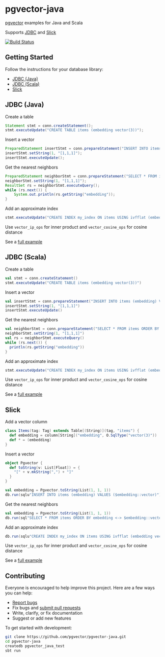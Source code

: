 # pgvector-java

[pgvector](https://github.com/pgvector/pgvector) examples for Java and Scala

Supports [JDBC](https://docs.oracle.com/javase/tutorial/jdbc/basics/index.html) and [Slick](https://github.com/slick/slick)

[![Build Status](https://github.com/pgvector/pgvector-java/workflows/build/badge.svg?branch=master)](https://github.com/pgvector/pgvector-java/actions)

## Getting Started

Follow the instructions for your database library:

- [JDBC (Java)](#jdbc-java)
- [JDBC (Scala)](#jdbc-scala)
- [Slick](#slick)

## JDBC (Java)

Create a table

```java
Statement stmt = conn.createStatement();
stmt.executeUpdate("CREATE TABLE items (embedding vector(3))");
```

Insert a vector

```java
PreparedStatement insertStmt = conn.prepareStatement("INSERT INTO items (embedding) VALUES (?::vector)");
insertStmt.setString(1, "[1,1,1]");
insertStmt.executeUpdate();
```

Get the nearest neighbors

```java
PreparedStatement neighborStmt = conn.prepareStatement("SELECT * FROM items ORDER BY embedding <-> ?::vector LIMIT 5");
neighborStmt.setString(1, "[1,1,1]");
ResultSet rs = neighborStmt.executeQuery();
while (rs.next()) {
    System.out.println(rs.getString("embedding"));
}
```

Add an approximate index

```java
stmt.executeUpdate("CREATE INDEX my_index ON items USING ivfflat (embedding vector_l2_ops)");
```

Use `vector_ip_ops` for inner product and `vector_cosine_ops` for cosine distance

See a [full example](src/main/java/JDBCJava.java)

## JDBC (Scala)

Create a table

```scala
val stmt = conn.createStatement()
stmt.executeUpdate("CREATE TABLE items (embedding vector(3))")
```

Insert a vector

```scala
val insertStmt = conn.prepareStatement("INSERT INTO items (embedding) VALUES (?::vector)")
insertStmt.setString(1, "[1,1,1]")
insertStmt.executeUpdate()
```

Get the nearest neighbors

```scala
val neighborStmt = conn.prepareStatement("SELECT * FROM items ORDER BY embedding <-> ?::vector LIMIT 5")
neighborStmt.setString(1, "[1,1,1]")
val rs = neighborStmt.executeQuery()
while (rs.next()) {
  println(rs.getString("embedding"))
}
```

Add an approximate index

```scala
stmt.executeUpdate("CREATE INDEX my_index ON items USING ivfflat (embedding vector_l2_ops)")
```

Use `vector_ip_ops` for inner product and `vector_cosine_ops` for cosine distance

See a [full example](src/main/scala/JDBCScala.scala)

## Slick

Add a vector column

```scala
class Items(tag: Tag) extends Table[(String)](tag, "items") {
  def embedding = column[String]("embedding", O.SqlType("vector(3)"))
  def * = (embedding)
}
```

Insert a vector

```scala
object Pgvector {
  def toString(v: List[Float]) = {
    "[" + v.mkString(",") + "]"
  }
}

val embedding = Pgvector.toString(List(1, 1, 1))
db.run(sqlu"INSERT INTO items (embedding) VALUES ($embedding::vector)")
```

Get the nearest neighbors

```scala
val embedding = Pgvector.toString(List(1, 1, 1))
db.run(sql"SELECT * FROM items ORDER BY embedding <-> $embedding::vector LIMIT 5".as[(String)])
```

Add an approximate index

```scala
db.run(sqlu"CREATE INDEX my_index ON items USING ivfflat (embedding vector_l2_ops)")
```

Use `vector_ip_ops` for inner product and `vector_cosine_ops` for cosine distance

See a [full example](src/main/scala/Slick.scala)

## Contributing

Everyone is encouraged to help improve this project. Here are a few ways you can help:

- [Report bugs](https://github.com/pgvector/pgvector-java/issues)
- Fix bugs and [submit pull requests](https://github.com/pgvector/pgvector-java/pulls)
- Write, clarify, or fix documentation
- Suggest or add new features

To get started with development:

```sh
git clone https://github.com/pgvector/pgvector-java.git
cd pgvector-java
createdb pgvector_java_test
sbt run
```
